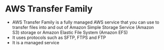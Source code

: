 
# AWS Transfer Family
- AWS Transfer Family is a fully managed AWS service that you can use to transfer files into and out of Amazon Simple 
  Storage Service (Amazon S3) storage or Amazon Elastic File System (Amazon EFS)
- It uses protocols such as SFTP, FTPS and FTP
- It is a managed service